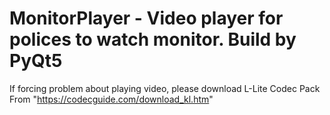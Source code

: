 # MonitorPlayer - Video player for polices to watch monitor. Build by PyQt5

If forcing problem about playing video, please download L-Lite Codec Pack From "https://codecguide.com/download_kl.htm"
